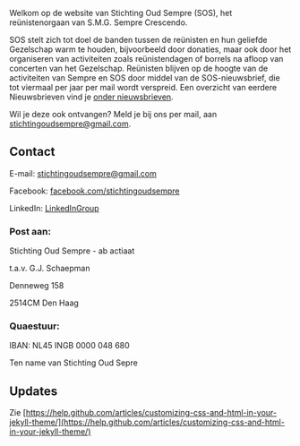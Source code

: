 Welkom op de website van Stichting Oud Sempre (SOS), het reünistenorgaan van S.M.G. Sempre Crescendo. 

SOS stelt zich tot doel de banden tussen de reünisten en hun geliefde Gezelschap warm te houden, bijvoorbeeld door donaties, maar ook door het organiseren van activiteiten zoals reünistendagen of borrels na afloop van concerten van het Gezelschap. Reünisten blijven op de hoogte van de activiteiten van Sempre en SOS door middel van de SOS-nieuwsbrief, die tot viermaal per jaar per mail wordt verspreid. Een overzicht van eerdere Nieuwsbrieven vind je [onder nieuwsbrieven](http://sos.sempresite.nl/nieuwsbrieven).

Wil je deze ook ontvangen? Meld je bij ons per mail, aan stichtingoudsempre@gmail.com. 

## Contact

E-mail: stichtingoudsempre@gmail.com

Facebook: [facebook.com/stichtingoudsempre](http://www.facebook.com/stichtingoudsempre)

LinkedIn: [LinkedInGroup](https://www.linkedin.com/groups/4336251/)

### Post aan:

Stichting Oud Sempre - ab actiaat

t.a.v. G.J. Schaepman

Denneweg 158

2514CM Den Haag

### Quaestuur:

IBAN: NL45 INGB 0000 048 680

Ten name van Stichting Oud Sepre

## Updates

Zie [https://help.github.com/articles/customizing-css-and-html-in-your-jekyll-theme/](https://help.github.com/articles/customizing-css-and-html-in-your-jekyll-theme/)
